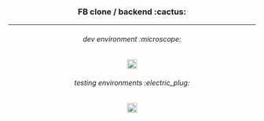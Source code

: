 <h3 align="center">
FB clone / backend :cactus:
</h3>

***

<h6 align="center">
dev environment :microscope:
</h6>

<div align="center">
  <img height="20" src = "https://img.shields.io/badge/VS code-white.svg?">
</div>

<h6 align="center">
testing environments :electric_plug:
</h6>

<div align="center">
  <img height="20" src = "https://img.shields.io/badge/Postman-white.svg?">
</div>
